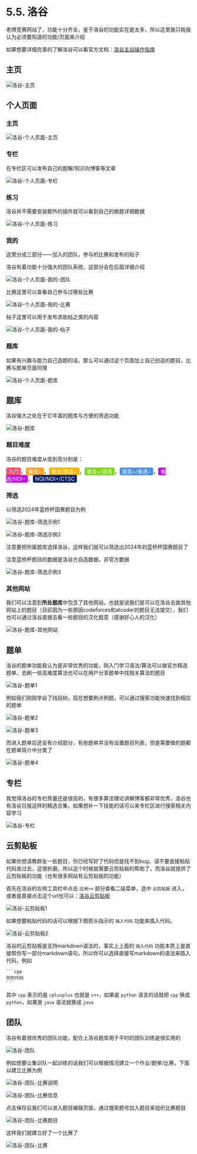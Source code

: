 # 5.5. 洛谷

老牌竞赛网站了，功能十分齐全，鉴于洛谷的功能实在是太多，所以这里我只挑我认为必须要知道的功能/页面来介绍

如果想要详细完善的了解洛谷可以看官方文档：[洛谷主站操作指南](https://help.luogu.com.cn/manual/luogu)

## 主页

![洛谷-主页](assets/49.png)

## 个人页面

### 主页

![洛谷-个人页面-主页](assets/50.png)

### 专栏

在专栏区可以发布自己的题解/知识向博客等文章

![洛谷-个人页面-专栏](assets/51.png)

### 练习

洛谷并不需要安装额外的插件就可以看到自己的做题详细数据

![洛谷-个人页面-练习](assets/52.png)

### 我的

这里分成三部分——加入的团队，参与的比赛和发布的贴子

洛谷有着功能十分强大的团队系统，这部分会在后面详细介绍

![洛谷-个人页面-我的-团队](assets/53.png)

比赛这里可以查看自己参与过哪些比赛

![洛谷-个人页面-我的-比赛](assets/54.png)

帖子这里可以用于发布求助帖之类的内容

![洛谷-个人页面-我的-帖子](assets/55.png)

### 题库

如果有兴趣与能力自己造题的话，那么可以通过这个页面加上自己创造的题目，比赛与题单页面同理

![洛谷-个人页面-题库](assets/56.png)

## 题库

洛谷强大之处在于它丰富的题库与方便的筛选功能

![洛谷-题库](assets/57.png)

### 题目难度

洛谷的题目难度从低到高分别是：

<span style="background:#ff4d6a; color:white; padding:2px 6px; border-radius:4px;">入门</span>，<span style="background:#f5a623; color:white; padding:2px 6px; border-radius:4px;">普及−</span>，<span style="background:#f8b500; color:white; padding:2px 6px; border-radius:4px;">普及/提高−</span>，<span style="background:#7ed321; color:white; padding:2px 6px; border-radius:4px;">普及+/提高</span>，<span style="background:#4a90e2; color:white; padding:2px 6px; border-radius:4px;">提高+/省选−</span>，<span style="background:#bd10e0; color:white; padding:2px 6px; border-radius:4px;">省选/NOI−</span>，<span style="background:#0b1f66; color:white; padding:2px 6px; border-radius:4px;">NOI/NOI+/CTSC</span>

### 筛选

以筛选2024年蓝桥杯国赛题目为例

![洛谷-题库-筛选示例1](assets/58.png)

![洛谷-题库-筛选示例2](assets/59.png)

注意要把所属题库选择洛谷，这样我们就可以筛选出2024年的蓝桥杯国赛题目了

注意蓝桥杯题目的数据是洛谷方自造数据，非官方数据

![洛谷-题库-筛选示例3](assets/60.png)

### 其他网站

我们可以注意到**所处题库**中包含了其他网站，也就是说我们是可以在洛谷去做其他网站上的题目（目前因为一些原因codeforces和atcoder的题目无法提交），我们也可以通过洛谷直接去看一些题目的汉化题意（感谢好心人的汉化）

![洛谷-题库-其他网站](assets/61.png)

## 题单

洛谷的题单功能我认为是非常优秀的功能，刚入门学习语法/算法可以做官方精选题单，去刷一些高难度算法也可以在用户分享题单中找相关算法的题目

![洛谷-题单1](assets/62.png)

例如我们刚刚学会了线段树，现在想要刷点例题，可以通过搜索功能快速找到相应的题单

![洛谷-题单2](assets/63.png)

![洛谷-题单3](assets/64.png)

而进入题单后还会有介绍部分，有些题单并没有设置题目列表，但是需要做的题都在题单简介中分类了

![洛谷-题单4](assets/65.png)

## 专栏

我觉得洛谷的专栏质量还是很高的，有很多算法理论讲解博客都非常优秀，洛谷也有洛谷日报这样的精选合集，如果想补一下技能的话可以来专栏区进行搜索相关内容学习

![洛谷-专栏](assets/66.png)

## 云剪贴板

如果你想请教群友一些题目，你已经写好了代码但是找不到bug，请不要直接粘贴代码发过去，这很折磨。所以这个时候就需要云剪贴板的帮助了，而洛谷就提供了云剪贴板的功能（也有很多网站有云剪贴板的功能）

首先在洛谷的左侧工具栏中点击 `应用>>` 部分查看二级菜单，选中 `云剪贴板` 进入，或者是直接点击这个url也可以：[洛谷云剪贴板](https://www.luogu.com.cn/paste)

![洛谷-云剪贴板1](assets/67.png)

如果想要粘贴代码的话可以根据下图箭头指示的 `插入代码` 功能来插入代码。

![洛谷-云剪贴板2](assets/68.png)

洛谷的云剪贴板是支持markdown语法的，事实上上面的 `插入代码` 功能本质上是直接帮你写一部分markdown语句，所以你可以选择直接写markdown的语法来插入代码，例如

````
```cpp
你的代码
```
````

其中 `cpp` 表示的是 `cplusplus` 也就是 `c++`，如果是 `python` 语言的话就把 `cpp` 换成 `python`，如果是 `java` 语法就换成 `java`

## 团队

洛谷有着很优秀的团队功能，配合上洛谷题库用于平时的团队训练是很实用的

![洛谷-团队](assets/69.png)

例如想要让集训队一起训练的话我们可以根据情况建立一个作业/题单/比赛，下面以建立比赛为例

![洛谷-团队-比赛说明](assets/70.png)

![洛谷-团队-比赛信息](assets/71.png)

点击保存后我们可以进入题目编辑页面，通过搜索题号加入题目来组织比赛题目

![洛谷-团队-比赛题目](assets/72.png)

这样我们就建立好了一个比赛了

![洛谷-团队-比赛](assets/73.png)
